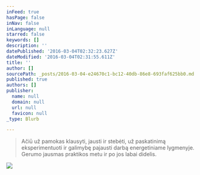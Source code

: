 ```yaml
---
inFeed: true
hasPage: false
inNav: false
inLanguage: null
starred: false
keywords: []
description: ''
datePublished: '2016-03-04T02:32:23.627Z'
dateModified: '2016-03-04T02:31:55.611Z'
title: ''
author: []
sourcePath: _posts/2016-03-04-e24670c1-bc12-40db-86e8-693faf625bb0.md
published: true
authors: []
publisher:
  name: null
  domain: null
  url: null
  favicon: null
_type: Blurb

---
```

> Ačiū už pamokas klausyti, jausti ir stebėti, už paskatinimą eksperimentuoti ir galimybę pajausti darbą energetiniame lygmenyje. Gerumo jausmas praktikos metu ir po jos labai didelis.

![](https://the-grid-user-content.s3-us-west-2.amazonaws.com/aad1f500-afd0-47da-86e0-cfc550c281c7.jpg)